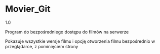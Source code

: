 # Movier_Git
1.0

Program do bezpośredniego dostępu do filmów na serwerze

Pokazuje wszystkie wersje filmu i opcję otworzenia filmu bezpośrednio w przeglądarce, z pominięciem strony
